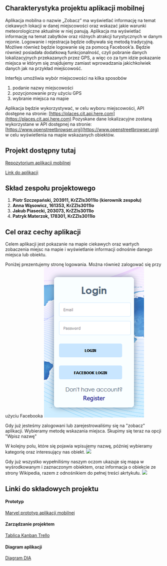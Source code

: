 ## Charakterystyka projektu aplikacji mobilnej
  
Aplikacja mobilna o nazwie „Zobacz” ma wyświetlać informację na temat ciekawych lokacji w danej
miejscowości oraz wskazać jakie warunki meteorologiczne aktualnie w niej panują. Aplikacja ma
wyświetlać informację na temat zabytków oraz różnych atrakcji turystycznych w danym rejonie.
Logowanie i rejestracja będzie odbywała się metodą tradycyjną. Możliwe również będzie logowanie
się za pomocą Facebook’a. Będzie również posiadała dodatkową funkcjonalność, czyli pobranie danych 
lokalizacyjnych przekazanych przez GPS, a więc co za tym idzie pokazanie miejsca w którym się 
znajdujemy zamiast wprowadzania jakichkolwiek danych jak na przykład miejścowość.

Interfejs umożliwia wybór miejscowości na kilka sposobów

1. podanie nazwy miejscowości
2. pozycjonowanie przy użyciu GPS
3. wybranie miejsca na mapie

Aplikacja będzie wykorzystywać, w celu wyboru miejscowości, API dostępne na stronie:
[https://places.cit.api.here.com](https://places.cit.api.here.com)
Pozyskane dane lokalizacyjne zostaną wykorzystane w API dostępnej na stronie:
[https://www.openstreetbrowser.org](https://www.openstreetbrowser.org)
w celu wyświetlenia na mapie wskazanych obiektów.

  
## Projekt dostępny tutaj

[Repozytorium aplikacji mobilnej](https://github.com/zobaczteam/zobaczMobile) 

[Link do aplikacji](https://zobaczmobile-9543c.web.app/)  
  
## Skład zespołu projektowego

1. **Piotr Szczepański, 203911, KrZZIs3011Io (kierownik zespołu)**
2. **Anna Wąsowicz,     161353, KrZZIs3011Io**
3. **Jakub Piasecki,    203073, KrZZIs3011Io**
4. **Patryk Materzok,   178301, KrZZIs3011Io**
  
## Cel oraz cechy aplikacji

Celem aplikacji jest pokazanie na mapie ciekawych oraz wartych zobaczenia miejsc na mapie i wyświetlanie
informacji odnośnie danego miejsca lub obiektu.

Poniżej prezentujemy stronę logowania. Można również zalogować się przy użyciu Facebooka
![](log.png)

Gdy już jesteśmy zalogowani lub zarejestrowaliśmy się na "zobacz" aplikacji.
Wybieramy metodę wskazania miejsca.
Skupimy się teraz na opcji "Wpisz nazwę"

W kolejny polu, które się pojawia wpisujemy nazwę, później wybieramy kategorię oraz interesujący nas obiekt.
![](kategorie.JPG)

Gdy już wszystko wypełniliśmy naszym oczom ukazuje się mapa w wyśrodkowanym i zaznaczonym obiektem, oraz 
informacja o obiekcie ze strony Wikipedia, razem z odnośnikiem do pełnej treści akrtykułu.
![](mapa.JPG)
  
## Linki do składowych projektu

#### Prototyp
[Marvel prototyp aplikacji mobilnej](https://marvelapp.com/c064774)
  
#### Zarządzanie projektem
[Tablica Kanban Trello](https://trello.com/b/M3WWCiDO)

#### Diagram aplikacji
[Diagram DIA](https://github.com/Stiepek/zobacz/blob/master/DiagramDIA.png)
